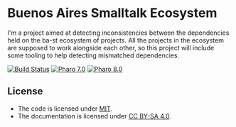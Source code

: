 # Buenos Aires Smalltalk Ecosystem

I'm a project aimed at detecting inconsistencies between the dependencies held on the ba-st ecosystem of projects. All the projects in the ecosystem are supposed to work alongside each other, so this project will include some tooling to help detecting mismatched dependencies.

[![Build Status](https://github.com/ba-st/Ecosystem/workflows/Build/badge.svg?branch=release-candidate)](https://github.com/ba-st/Ecosystem/actions?query=workflow%3ABuild)
[![Pharo 7.0](https://img.shields.io/badge/Pharo-7.0-informational)](https://pharo.org)
[![Pharo 8.0](https://img.shields.io/badge/Pharo-8.0-informational)](https://pharo.org)

## License

- The code is licensed under [MIT](LICENSE).
- The documentation is licensed under [CC BY-SA 4.0](http://creativecommons.org/licenses/by-sa/4.0/).

